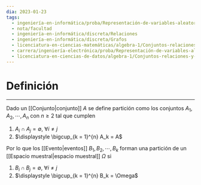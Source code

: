 ```yaml
---
dia: 2023-01-23
tags:
  - ingeniería-en-informática/proba/Representación-de-variables-aleatorias
  - nota/facultad
  - ingeniería-en-informática/discreta/Relaciones
  - ingeniería-en-informática/discreta/Grafos
  - licenciatura-en-ciencias-matemáticas/algebra-1/Conjuntos-relaciones-y-funciones
  - carrera/ingeniería-electrónica/proba/Representación-de-variables-aleatorias
  - licenciatura-en-ciencias-de-datos/algebra-1/Conjuntos-relaciones-y-funciones
---
```

# Definición
---
Dado un [[Conjunto|conjunto]] $A$ se define partición como los conjuntos $A_1, A_2, \cdots, A_n$ con $n \geq 2$ tal que cumplen
1. $A_i \cap A_j = \emptyset$, $\forall i \ne j$
2. $\displaystyle \bigcup_{k = 1}^{n} A_k = A$

Por lo que los [[Evento|eventos]] $B_1, B_2, \cdots, B_k$ forman una partición de un [[Espacio muestral|espacio muestral]] $\Omega$ si 
1. $B_i \cap B_j = \emptyset$, $\forall i \ne j$
2. $\displaystyle \bigcup_{k = 1}^{n} B_k = \Omega$